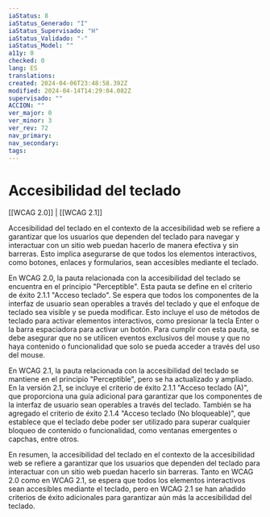 ```yaml
---
iaStatus: 8
iaStatus_Generado: "I"
iaStatus_Supervisado: "H"
iaStatus_Validado: "-"
iaStatus_Model: ""
a11y: 0
checked: 0
lang: ES
translations: 
created: 2024-04-06T23:48:58.392Z
modified: 2024-04-14T14:29:04.082Z
supervisado: ""
ACCION: ""
ver_major: 0
ver_minor: 3
ver_rev: 72
nav_primary: 
nav_secondary: 
tags:
---
```

# Accesibilidad del teclado

[[WCAG 2.0]] | [[WCAG 2.1]]

Accesibilidad del teclado en el contexto de la accesibilidad web se refiere a garantizar que los usuarios que dependen del teclado para navegar y interactuar con un sitio web puedan hacerlo de manera efectiva y sin barreras. Esto implica asegurarse de que todos los elementos interactivos, como botones, enlaces y formularios, sean accesibles mediante el teclado.

En WCAG 2.0, la pauta relacionada con la accesibilidad del teclado se encuentra en el principio "Perceptible". Esta pauta se define en el criterio de éxito 2.1.1 "Acceso teclado". Se espera que todos los componentes de la interfaz de usuario sean operables a través del teclado y que el enfoque de teclado sea visible y se pueda modificar. Esto incluye el uso de métodos de teclado para activar elementos interactivos, como presionar la tecla Enter o la barra espaciadora para activar un botón. Para cumplir con esta pauta, se debe asegurar que no se utilicen eventos exclusivos del mouse y que no haya contenido o funcionalidad que solo se pueda acceder a través del uso del mouse.

En WCAG 2.1, la pauta relacionada con la accesibilidad del teclado se mantiene en el principio "Perceptible", pero se ha actualizado y ampliado. En la versión 2.1, se incluye el criterio de éxito 2.1.1 "Acceso teclado (A)", que proporciona una guía adicional para garantizar que los componentes de la interfaz de usuario sean operables a través del teclado. También se ha agregado el criterio de éxito 2.1.4 "Acceso teclado (No bloqueable)", que establece que el teclado debe poder ser utilizado para superar cualquier bloqueo de contenido o funcionalidad, como ventanas emergentes o capchas, entre otros.

En resumen, la accesibilidad del teclado en el contexto de la accesibilidad web se refiere a garantizar que los usuarios que dependen del teclado para interactuar con un sitio web puedan hacerlo sin barreras. Tanto en WCAG 2.0 como en WCAG 2.1, se espera que todos los elementos interactivos sean accesibles mediante el teclado, pero en WCAG 2.1 se han añadido criterios de éxito adicionales para garantizar aún más la accesibilidad del teclado.
